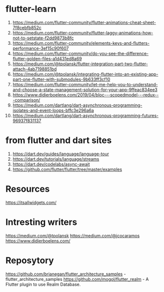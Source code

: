 # flutter-learn
1. https://medium.com/flutter-community/flutter-animations-cheat-sheet-7f8cebfb852c
2. https://medium.com/flutter-community/flutter-laggy-animations-how-not-to-setstate-f2dd9873b8fc
3. https://medium.com/flutter-community/elements-keys-and-flutters-performance-3ef15c90f607
4. https://medium.com/flutter-community/do-you-see-the-difference-flutter-golden-files-a1d431ed8a69
5. https://medium.com/@tpolansk/flutter-integration-part-two-flutter-attach-4ab7198851bd
6. https://medium.com/@tpolansk/integrating-flutter-into-an-existing-app-part-one-flutter-with-submodules-9b633ff3cf10
7. https://medium.com/flutter-community/let-me-help-you-to-understand-and-choose-a-state-management-solution-for-your-app-9ffeac834ee3
8. https://www.didierboelens.com/2019/04/bloc---scopedmodel---redux---comparison/
9. https://medium.com/dartlang/dart-asynchronous-programming-isolates-and-event-loops-bffc3e296a6a
10. https://medium.com/dartlang/dart-asynchronous-programming-futures-96937f831137


# from flutter and dart sites
1. https://dart.dev/guides/language/language-tour
2. https://dart.dev/tutorials/language/streams
3. https://dart.dev/codelabs/async-await
4. https://github.com/flutter/flutter/tree/master/examples

# Resources
https://itsallwidgets.com/

# Intresting writers
https://medium.com/@tpolansk
https://medium.com/@jcocaramos
https://www.didierboelens.com/

# Reposytory
https://github.com/brianegan/flutter_architecture_samples - flutter_architecture_samples
https://github.com/mogol/flutter_realm - A Flutter plugin to use Realm Database.
